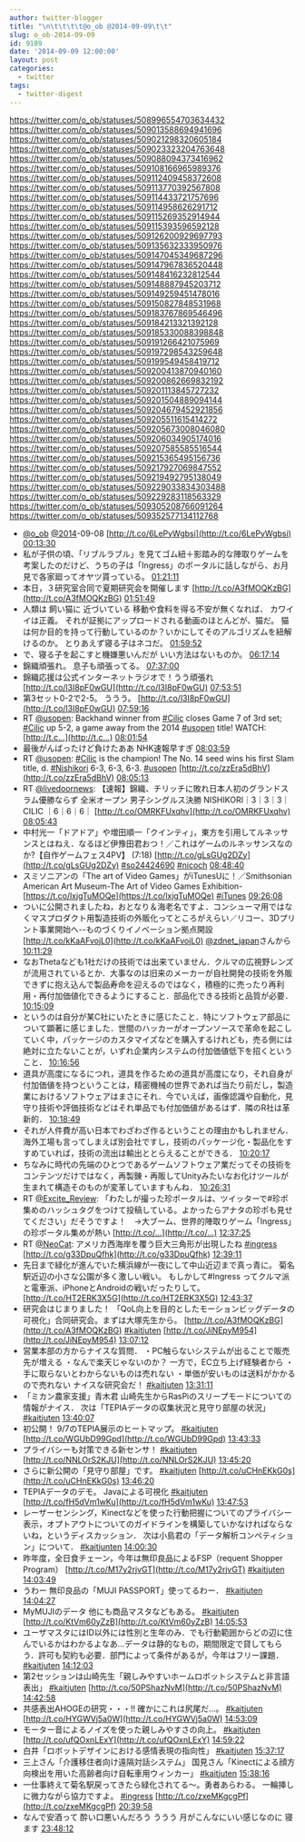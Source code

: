 ```yaml
---
author: twitter-blogger
title: "\n\t\t\t\t@o_ob @2014-09-09\t\t"
slug: o_ob-2014-09-09
id: 9189
date: '2014-09-09 12:00:00'
layout: post
categories:
  - twitter
tags:
  - twitter-digest
---
```


https://twitter.com/o_ob/statuses/508996554703634432 https://twitter.com/o_ob/statuses/509013588694941696 https://twitter.com/o_ob/statuses/509021298320605184 https://twitter.com/o_ob/statuses/509023323204763648 https://twitter.com/o_ob/statuses/509088094373416962 https://twitter.com/o_ob/statuses/509108166965989376 https://twitter.com/o_ob/statuses/509112409458372608 https://twitter.com/o_ob/statuses/509113770392567808 https://twitter.com/o_ob/statuses/509114433721757696 https://twitter.com/o_ob/statuses/509114958626291712 https://twitter.com/o_ob/statuses/509115269352914944 https://twitter.com/o_ob/statuses/509115393596592128 https://twitter.com/o_ob/statuses/509126200929697793 https://twitter.com/o_ob/statuses/509135632333950976 https://twitter.com/o_ob/statuses/509147045349687296 https://twitter.com/o_ob/statuses/509147967836520448 https://twitter.com/o_ob/statuses/509148416232812544 https://twitter.com/o_ob/statuses/509148887945203712 https://twitter.com/o_ob/statuses/509149259451478016 https://twitter.com/o_ob/statuses/509150827848531968 https://twitter.com/o_ob/statuses/509183767869546496 https://twitter.com/o_ob/statuses/509184213321392128 https://twitter.com/o_ob/statuses/509185330088398848 https://twitter.com/o_ob/statuses/509191266421075969 https://twitter.com/o_ob/statuses/509197298543259648 https://twitter.com/o_ob/statuses/509199549458419712 https://twitter.com/o_ob/statuses/509200413870940160 https://twitter.com/o_ob/statuses/509200862669832192 https://twitter.com/o_ob/statuses/509201113845727232 https://twitter.com/o_ob/statuses/509201504889094144 https://twitter.com/o_ob/statuses/509204679452921856 https://twitter.com/o_ob/statuses/509205511615414272 https://twitter.com/o_ob/statuses/509205673008046080 https://twitter.com/o_ob/statuses/509206034905174016 https://twitter.com/o_ob/statuses/509207585585516544 https://twitter.com/o_ob/statuses/509215365495156736 https://twitter.com/o_ob/statuses/509217927069847552 https://twitter.com/o_ob/statuses/509219492795138049 https://twitter.com/o_ob/statuses/509229033834303488 https://twitter.com/o_ob/statuses/509229283118563329 https://twitter.com/o_ob/statuses/509305208766091264 https://twitter.com/o_ob/statuses/509352577134112768  

*   [@o_ob](https://twitter.com/o_ob) [@2014](https://twitter.com/2014)-09-08 [http://t.co/6LePyWgbsi](http://t.co/6LePyWgbsi) [00:13:30](https://twitter.com/o_ob/statuses/508996554703634432)
*   私が子供の頃、「リブルラブル」を見てゴム紐＋影踏み的な陣取りゲームを考案したのだけど、うちの子は「Ingress」のポータルに話しながら、お月見で各家廻ってオヤツ貰っている。 [01:21:11](https://twitter.com/o_ob/statuses/509013588694941696)
*   本日，３研究室合同で夏期研究会を開催します [http://t.co/A3fMOQKzBG](http://t.co/A3fMOQKzBG) [01:51:49](https://twitter.com/o_ob/statuses/509021298320605184)
*   人類は 飼い猫に 近づいている 移動や食料を得る不安が無くなれば、 カワイイは正義。 それが証拠にアップロードされる動画のほとんどが、猫だ。 猫は何か目的を持って行動しているのか？いかにしてそのアルゴリズムを紐解けるのか。 とりあえず寝る子はネコだ。 [01:59:52](https://twitter.com/o_ob/statuses/509023323204763648)
*   で、寝る子を起こすと機嫌悪いんだが いい方法はないものか。 [06:17:14](https://twitter.com/o_ob/statuses/509088094373416962)
*   錦織頑張れ。 息子も頑張ってる。 [07:37:00](https://twitter.com/o_ob/statuses/509108166965989376)
*   錦織応援は公式インターネットラジオで！うう頑張れ [http://t.co/l3I8pF0wGU](http://t.co/l3I8pF0wGU) [07:53:51](https://twitter.com/o_ob/statuses/509112409458372608)
*   第3セット0-2で2-5。 ううう。 [http://t.co/l3I8pF0wGU](http://t.co/l3I8pF0wGU) [07:59:16](https://twitter.com/o_ob/statuses/509113770392567808)
*   RT [@usopen](https://twitter.com/usopen): Backhand winner from [#Cilic](https://twitter.com/search?q=%23Cilic&src=hash) closes Game 7 of 3rd set; [#Cilic](https://twitter.com/search?q=%23Cilic&src=hash) up 5-2, a game away from the 2014 [#usopen](https://twitter.com/search?q=%23usopen&src=hash) title! WATCH: [http://t.c…](http://t.c…) [08:01:54](https://twitter.com/o_ob/statuses/509114433721757696)
*   最後がんばったけど負けたああ NHK速報早すぎ [08:03:59](https://twitter.com/o_ob/statuses/509114958626291712)
*   RT [@usopen](https://twitter.com/usopen): [#Cilic](https://twitter.com/search?q=%23Cilic&src=hash) is the champion! The No. 14 seed wins his first Slam title, d. [#Nishikori](https://twitter.com/search?q=%23Nishikori&src=hash) 6-3, 6-3, 6-3\. [#usopen](https://twitter.com/search?q=%23usopen&src=hash) [http://t.co/zzEra5dBhV](http://t.co/zzEra5dBhV) [08:05:13](https://twitter.com/o_ob/statuses/509115269352914944)
*   RT [@livedoornews](https://twitter.com/livedoornews): 【速報】錦織、チリッチに敗れ日本人初のグランドスラム優勝ならず 全米オープン 男子シングルス決勝 NISHIKORI｜3｜3｜3｜ CILIC ｜6｜6｜6｜ [http://t.co/OMRKFUxqhv](http://t.co/OMRKFUxqhv) [08:05:43](https://twitter.com/o_ob/statuses/509115393596592128)
*   中村光一「ドアドア」や増田順一「クインティ」，東方を引用してルネッサンスとはねえ．なるほど伊豫田君おつ！／これはゲームのルネッサンスなのか?【自作ゲームフェス4PV】 (7:18) [http://t.co/gLsGUg2DZy](http://t.co/gLsGUg2DZy) [#so24424690](https://twitter.com/search?q=%23so24424690&src=hash) [#nicoch](https://twitter.com/search?q=%23nicoch&src=hash) [08:48:40](https://twitter.com/o_ob/statuses/509126200929697793)
*   スミソニアンの「The art of Video Games」がiTunesUに！／Smithsonian American Art Museum-The Art of Video Games Exhibition- [https://t.co/lxjgTuMOQe](https://t.co/lxjgTuMOQe) [#iTunes](https://twitter.com/search?q=%23iTunes&src=hash) [09:26:08](https://twitter.com/o_ob/statuses/509135632333950976)
*   ついに公開されましたね，おとなり＆海老名ですよ．コンシューマ用ではなくマスプロダクト用製造技術の外販化ってところがえらい／リコー、3Dプリント事業開始へ--ものづくりイノベーション拠点開設 [http://t.co/kKaAFvojL0](http://t.co/kKaAFvojL0) [@zdnet_japan](https://twitter.com/zdnet_japan)さんから [10:11:29](https://twitter.com/o_ob/statuses/509147045349687296)
*   なおThetaなども1社だけの技術では出来ていません．クルマの広視野レンズが流用されているとか．大事なのは旧来のメーカーが自社開発の技術を外販できずに抱え込んで製品寿命を迎えるのではなく，積極的に売ったり再利用・再付加価値化できるようにすること．部品化できる技術と品質が必要． [10:15:09](https://twitter.com/o_ob/statuses/509147967836520448)
*   というのは自分が某C社にいたときに感じたこと．特にソフトウェア部品について顕著に感じました．世間のハッカーがオープンソースで革命を起こしていく中，パッケージのカスタマイズなどを購入するけれども，売る側には絶対に立たないことが，いずれ企業内システムの付加価値低下を招くということ． [10:16:56](https://twitter.com/o_ob/statuses/509148416232812544)
*   道具が高度になるにつれ，道具を作るための道具が高度になり，それ自身が付加価値を持つということは，精密機械の世界であれば当たり前だし，製造業におけるソフトウェアはまさにそれ．今でいえば，画像認識や自動化，見守り技術や評価技術などはそれ単品でも付加価値があるはず．隣のR社は革新的． [10:18:49](https://twitter.com/o_ob/statuses/509148887945203712)
*   それが人件費が高い日本でわざわざ作るということの理由かもしれません．海外工場も言ってしまえば別会社ですし，技術のパッケージ化・製品化をすすめていれば，技術の流出は輸出ととらえることができる． [10:20:17](https://twitter.com/o_ob/statuses/509149259451478016)
*   ちなみに時代の先端のひとつであるゲームソフトウェア業だってその技術をコンテンツだけではなく，再製錬・再販してUnityみたいなお化けツールが生まれて構造そのものが変革していますもんね． [10:26:31](https://twitter.com/o_ob/statuses/509150827848531968)
*   RT [@Excite_Review](https://twitter.com/Excite_Review): 「わたしが撮った珍ポータルは、ツイッターで#珍ポ集めのハッシュタグをつけて投稿している。よかったらアナタの珍ポも見せてください」だそうですよ！　→大ブーム、世界的陣取りゲーム「Ingress」の珍ポータル集めが熱い [http://t.co/…](http://t.co/…) [12:37:25](https://twitter.com/o_ob/statuses/509183767869546496)
*   RT [@NeoCat](https://twitter.com/NeoCat): アメリカ西海岸を覆う巨大三角形が出現したね [#ingress](https://twitter.com/search?q=%23ingress&src=hash) [http://t.co/g33DpuQfhk](http://t.co/g33DpuQfhk) [12:39:11](https://twitter.com/o_ob/statuses/509184213321392128)
*   先日まで緑化が進んでいた横浜線が一夜にして中山近辺まで真っ青に。 菊名駅近辺の小さな公園が多く激しい戦い。 もしかして#Ingress ってクルマ派と電車派、iPhoneとAndroidの戦いだったりして。 [http://t.co/HT2ERK3X5G](http://t.co/HT2ERK3X5G) [12:43:37](https://twitter.com/o_ob/statuses/509185330088398848)
*   研究会はじまりました！ 「QoL向上を目的としたモーションビッグデータの可視化」合同研究会。まずは大塚先生から。 [http://t.co/A3fMOQKzBG](http://t.co/A3fMOQKzBG) [#kaitjuten](https://twitter.com/search?q=%23kaitjuten&src=hash) [http://t.co/JiNEpyM954](http://t.co/JiNEpyM954) [13:07:12](https://twitter.com/o_ob/statuses/509191266421075969)
*   営業本部の方からナイスな質問． ・PC触らないシステムが出ることで販売先が増える ・なんで楽天じゃないのか？ 一方で，EC立ち上げ経験者から ・手に取らないとわからないものは売れない ・単価が安いものは送料がかかるので売れない ナイスな研究会だ！ [#kaitjuten](https://twitter.com/search?q=%23kaitjuten&src=hash) [13:31:11](https://twitter.com/o_ob/statuses/509197298543259648)
*   「ミカン農家支援」青木君 山崎先生からRasPiのスリープモードについての情報がナイス． 次は「TEPIAデータの収集状況と見守り部屋の状況」 [#kaitjuten](https://twitter.com/search?q=%23kaitjuten&src=hash) [13:40:07](https://twitter.com/o_ob/statuses/509199549458419712)
*   初公開！ 9/7のTEPIA展示のヒートマップ。 [#kaitjuten](https://twitter.com/search?q=%23kaitjuten&src=hash) [http://t.co/WGUbD99Gpd](http://t.co/WGUbD99Gpd) [13:43:33](https://twitter.com/o_ob/statuses/509200413870940160)
*   プライバシーも対策できる新センサ！ [#kaitjuten](https://twitter.com/search?q=%23kaitjuten&src=hash) [http://t.co/NNLOrS2KJU](http://t.co/NNLOrS2KJU) [13:45:20](https://twitter.com/o_ob/statuses/509200862669832192)
*   さらに新公開の「見守り部屋」です。 [#kaitjuten](https://twitter.com/search?q=%23kaitjuten&src=hash) [http://t.co/uCHnEKkG0s](http://t.co/uCHnEKkG0s) [13:46:20](https://twitter.com/o_ob/statuses/509201113845727232)
*   TEPIAデータのデモ。 Javaによる可視化 [#kaitjuten](https://twitter.com/search?q=%23kaitjuten&src=hash) [http://t.co/fH5dVm1wKu](http://t.co/fH5dVm1wKu) [13:47:53](https://twitter.com/o_ob/statuses/509201504889094144)
*   レーザーセンシング，Kinectなどを使った行動把握についてのプライバシー表示，オプトアウトについてのガイドラインを構築していかなければならないね，というディスカッション． 次は小島君の「データ解析コンペティション」について． [#kaitjunten](https://twitter.com/search?q=%23kaitjunten&src=hash) [14:00:30](https://twitter.com/o_ob/statuses/509204679452921856)
*   昨年度，全日食チェーン，今年は無印良品によるFSP（requent Shopper Program） [http://t.co/M17y2rjvGT](http://t.co/M17y2rjvGT) [#kaitjuten](https://twitter.com/search?q=%23kaitjuten&src=hash) [14:03:49](https://twitter.com/o_ob/statuses/509205511615414272)
*   うわー 無印良品の「MUJI PASSPORT」使ってるわー． [#kaitjuten](https://twitter.com/search?q=%23kaitjuten&src=hash) [14:04:27](https://twitter.com/o_ob/statuses/509205673008046080)
*   MyMUJIのデータ 他にも商品マスタなどもある。 [#kaitjuten](https://twitter.com/search?q=%23kaitjuten&src=hash) [http://t.co/KtVm60yZzB](http://t.co/KtVm60yZzB) [14:05:53](https://twitter.com/o_ob/statuses/509206034905174016)
*   ユーザマスタにはID以外には性別と生年のみ．でも行動範囲からどの辺に住んでいるかはわかるよなあ…データは静的なもの，期間限定で貸してもらう．許可も契約も必要．部門によって条件があるが，今年はフリー課題． [#kaitjuten](https://twitter.com/search?q=%23kaitjuten&src=hash) [14:12:03](https://twitter.com/o_ob/statuses/509207585585516544)
*   第2セッションは山崎先生「親しみやすいホームロボットシステムと非言語表出」 [#kaitjuten](https://twitter.com/search?q=%23kaitjuten&src=hash) [http://t.co/50PShazNvM](http://t.co/50PShazNvM) [14:42:58](https://twitter.com/o_ob/statuses/509215365495156736)
*   共感表出AHOGEの研究・・・!! 確かにこれは尻尾だ...。 [#kaitjuten](https://twitter.com/search?q=%23kaitjuten&src=hash) [http://t.co/HYGWVj5a0W](http://t.co/HYGWVj5a0W) [14:53:09](https://twitter.com/o_ob/statuses/509217927069847552)
*   モーター音によるノイズを使った親しみやすさの向上。 [#kaitjuten](https://twitter.com/search?q=%23kaitjuten&src=hash) [http://t.co/ufQOxnLExY](http://t.co/ufQOxnLExY) [14:59:22](https://twitter.com/o_ob/statuses/509219492795138049)
*   白井「ロボットデザインにおける感情表現の指向性」 [#kaitjuten](https://twitter.com/search?q=%23kaitjuten&src=hash) [15:37:17](https://twitter.com/o_ob/statuses/509229033834303488)
*   三上さん「介護移住者向け遠隔対話システム」 国見さん「Kinectによる顔方向検出を用いた高齢者向け自転車用ウィンカー」 [#kaitjuten](https://twitter.com/search?q=%23kaitjuten&src=hash) [15:38:16](https://twitter.com/o_ob/statuses/509229283118563329)
*   一仕事終えて菊名駅戻ってきたら緑化されてる〜。勇者あらわる。 一輪挿しに微力ながら協力ですよ。 [#ingress](https://twitter.com/search?q=%23ingress&src=hash) [http://t.co/zxeMKgcgPf](http://t.co/zxeMKgcgPf) [20:39:58](https://twitter.com/o_ob/statuses/509305208766091264)
*   なんで安酒って 酔い口悪いんだろう ううう 月がこんなにいい感じなのに 寝ます [23:48:12](https://twitter.com/o_ob/statuses/509352577134112768)